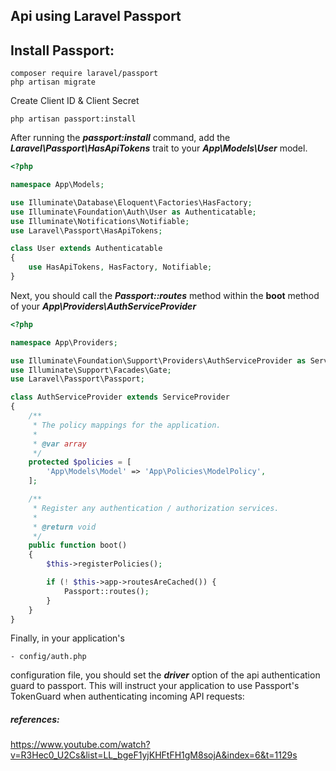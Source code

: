 ## Api using Laravel Passport

Install Passport:
--------------------
```
composer require laravel/passport
php artisan migrate
```
Create Client ID & Client Secret
```
php artisan passport:install
```
After running the ***passport:install*** command, add the 
***Laravel\Passport\HasApiTokens*** trait to your ***App\Models\User*** model.
```php
<?php

namespace App\Models;

use Illuminate\Database\Eloquent\Factories\HasFactory;
use Illuminate\Foundation\Auth\User as Authenticatable;
use Illuminate\Notifications\Notifiable;
use Laravel\Passport\HasApiTokens;

class User extends Authenticatable
{
    use HasApiTokens, HasFactory, Notifiable;
}
```
Next, you should call the ***Passport::routes*** method within the **boot** method of your ***App\Providers\AuthServiceProvider***
```php
<?php

namespace App\Providers;

use Illuminate\Foundation\Support\Providers\AuthServiceProvider as ServiceProvider;
use Illuminate\Support\Facades\Gate;
use Laravel\Passport\Passport;

class AuthServiceProvider extends ServiceProvider
{
    /**
     * The policy mappings for the application.
     *
     * @var array
     */
    protected $policies = [
        'App\Models\Model' => 'App\Policies\ModelPolicy',
    ];

    /**
     * Register any authentication / authorization services.
     *
     * @return void
     */
    public function boot()
    {
        $this->registerPolicies();

        if (! $this->app->routesAreCached()) {
            Passport::routes();
        }
    }
}
```
Finally, in your application's 
``` 
- config/auth.php
``` 
configuration file, you should set the ***driver*** option of the api authentication guard to passport. This will instruct your application to use Passport's TokenGuard when authenticating incoming API requests:

##### references:

https://www.youtube.com/watch?v=R3Hec0_U2Cs&list=LL_bgeF1yjKHFtFH1gM8sojA&index=6&t=1129s
